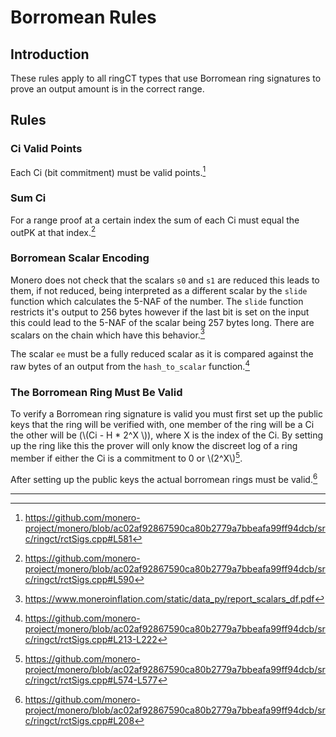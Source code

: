 # Borromean Rules

## Introduction

These rules apply to all ringCT types that use Borromean ring signatures to prove an output amount is in the correct range.

## Rules

### Ci Valid Points

Each Ci (bit commitment) must be valid points.[^ci-valid-points]

### Sum Ci

For a range proof at a certain index the sum of each Ci must equal the outPK at that index.[^sum-ci]

### Borromean Scalar Encoding

Monero does not check that the scalars `s0` and `s1` are reduced this leads to them, if not reduced, being interpreted as a different scalar by the `slide` function 
which calculates the 5-NAF of the number. The `slide` function restricts it's output to 256 bytes however if the last bit is set on the input this could lead to the 
5-NAF of the scalar being 257 bytes long. There are scalars on the chain which have this behavior.[^scalar-report]

The scalar `ee` must be a fully reduced scalar as it is compared against the raw bytes of an output from the `hash_to_scalar` function.[^s0-s1-ee-encoding]

### The Borromean Ring Must Be Valid

To verify a Borromean ring signature is valid you must first set up the public keys that the ring will be verified with, one member of the ring will be a Ci the
other will be (\\(Ci - H * 2^X \\)), where X is the index of the Ci. By setting up the ring like this the prover will only know the discreet log of a 
ring member if either the Ci is a commitment to 0 or \\(2^X\\)[^public-key-setup].

After setting up the public keys the actual borromean rings must be valid.[^ring-valid]

---

[^ci-valid-points]: <https://github.com/monero-project/monero/blob/ac02af92867590ca80b2779a7bbeafa99ff94dcb/src/ringct/rctSigs.cpp#L581>

[^sum-ci]: <https://github.com/monero-project/monero/blob/ac02af92867590ca80b2779a7bbeafa99ff94dcb/src/ringct/rctSigs.cpp#L590>

[^scalar-report]: <https://www.moneroinflation.com/static/data_py/report_scalars_df.pdf>

[^s0-s1-ee-encoding]: <https://github.com/monero-project/monero/blob/ac02af92867590ca80b2779a7bbeafa99ff94dcb/src/ringct/rctSigs.cpp#L213-L222>

[^public-key-setup]: <https://github.com/monero-project/monero/blob/ac02af92867590ca80b2779a7bbeafa99ff94dcb/src/ringct/rctSigs.cpp#L574-L577>

[^ring-valid]: <https://github.com/monero-project/monero/blob/ac02af92867590ca80b2779a7bbeafa99ff94dcb/src/ringct/rctSigs.cpp#L208>

